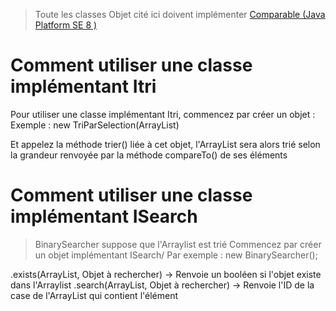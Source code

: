> Toute les classes Objet cité ici doivent implémenter [Comparable (Java Platform SE 8 )](https://docs.oracle.com/javase/8/docs/api/java/lang/Comparable.html)

# Comment utiliser une classe implémentant Itri

Pour utiliser une classe implémentant Itri, commencez par créer un objet :
Exemple : 
new TriParSelection(ArrayList<Objet>)

Et appelez la méthode trier() liée à cet objet, l'ArrayList sera alors trié selon la grandeur renvoyée par la méthode compareTo() de ses éléments

# Comment utiliser une classe implémentant ISearch

>  BinarySearcher suppose que l'Arraylist est trié
Commencez par créer un objet implémentant ISearch/
Par exemple :
new BinarySearcher();

.exists(ArrayList<Objet>, Objet à rechercher) -> Renvoie un booléen si l'objet existe dans l'Arraylist
.search(ArrayList<Objet>, Objet à rechercher) -> Renvoie l'ID de la case de l'ArrayList qui contient l'élément